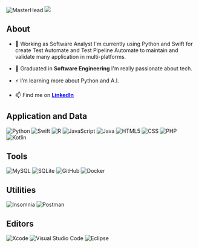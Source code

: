 ![MasterHead](https://user-images.githubusercontent.com/74038190/225813708-98b745f2-7d22-48cf-9150-083f1b00d6c9.gif)
![](https://komarev.com/ghpvc/?username=PaulinoSPedro&color=blue)

## About

- 🔭 Working as Software Analyst I'm currently using Python and Swift for create Test Automate and Test Pipeline Automate to maintain and validate many application in multi-platforms.

- 🌱 Graduated in **Software Engineering** I'm really passionate about tech.

- ⚡ I’m learning more about Python and A.I.
  
- 📫 Find me on <a target="_blank" style="color:blue;font-weight: bold;" href="https://www.linkedin.com/in/pedro-paulino-software-engineer/">LinkedIn</a>

## Application and Data

![Python](https://img.shields.io/badge/-Python-333333?style=flat&logo=Python&logoColor=3776AB)
![Swift](https://img.shields.io/badge/-swift-555555?style=flat&logo=Swift&logoColor=FF8c00)
![R](https://img.shields.io/badge/-R-333333?style=flat&logo=R&logoColor=276DC3)
![JavaScript](https://img.shields.io/badge/-JavaScript-333333?style=flat&logo=javascript)
![Java](https://img.shields.io/badge/-Java-333333?style=flat&logo=Java&logoColor=007396)
![HTML5](https://img.shields.io/badge/-HTML5-333333?style=flat&logo=HTML5)
![CSS](https://img.shields.io/badge/-CSS-333333?style=flat&logo=CSS3&logoColor=1572B6)
![PHP](https://img.shields.io/badge/-PHP-333333?style=flat&logo=PHP&logoColor=777BB4)
![Kotlin](https://img.shields.io/badge/-Kotlin-333333?style=flat&logo=Kotlin&logoColor=7F52FF)

## Tools

![MySQL](https://img.shields.io/badge/-MySQL-333333?style=flat&logo=mysql)
![SQLite](https://img.shields.io/badge/-SQLite-333333?style=flat&logo=SQLite&logoColor=white)
![GitHub](https://img.shields.io/badge/-GitHub-333333?style=flat&logo=github)
![Docker](https://img.shields.io/badge/-Docker-333333?style=flat&logo=docker)


## Utilities 

![Insomnia](https://img.shields.io/badge/-Insomnia-333333?style=flat&logo=insomnia)
![Postman](https://img.shields.io/badge/-Postman-333333?style=flat&logo=postman)

## Editors

![Xcode](https://img.shields.io/badge/-xcode-555555?style=flat&logo=xcode&logoColor=79F6FC)
![Visual Studio Code](https://img.shields.io/badge/-Visual%20Studio%20Code-333333?style=flat&logo=visual-studio-code&logoColor=007ACC)
![Eclipse](https://img.shields.io/badge/-Eclipse-333333?style=flat&logo=eclipse-ide&logoColor=2C2255)


